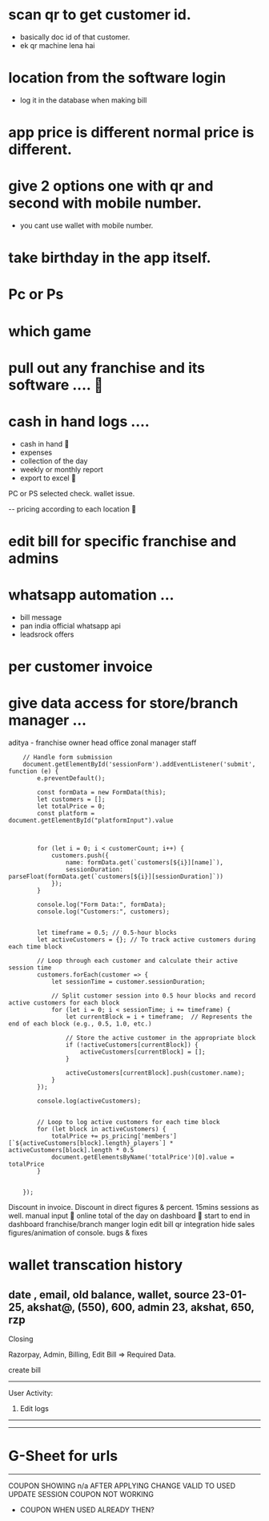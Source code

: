 # scan qr to get customer id. 
- basically doc id of that customer. 
- ek qr machine lena hai 

# location from the software login 
- log it in the database when making bill


# app price is different normal price is different. 


# give 2 options one with qr and second with mobile number. 
- you cant use wallet with mobile number. 

# take birthday in the app itself. 

# Pc or Ps 

# which game 

# pull out any franchise and its software .... 🔴

# cash in hand logs ....
- cash in hand 🔴
- expenses
- collection of the day
- weekly or monthly report 
- export to excel 🔴


PC or PS selected check.
wallet issue. 

-- pricing according to each location 🔴


# edit bill for specific franchise and admins 

# whatsapp automation ...
- bill message 
- pan india official whatsapp api
- leadsrock offers

# per customer invoice 

# give data access for store/branch manager ...

aditya - franchise owner
head office
zonal manager
staff 





        // Handle form submission
        document.getElementById('sessionForm').addEventListener('submit', function (e) {
            e.preventDefault();

            const formData = new FormData(this);
            let customers = [];
            let totalPrice = 0;
            const platform = document.getElementById("platformInput").value



            for (let i = 0; i < customerCount; i++) {
                customers.push({
                    name: formData.get(`customers[${i}][name]`),
                    sessionDuration: parseFloat(formData.get(`customers[${i}][sessionDuration]`))
                });
            }

            console.log("Form Data:", formData);
            console.log("Customers:", customers);


            let timeframe = 0.5; // 0.5-hour blocks
            let activeCustomers = {}; // To track active customers during each time block

            // Loop through each customer and calculate their active session time
            customers.forEach(customer => {
                let sessionTime = customer.sessionDuration;

                // Split customer session into 0.5 hour blocks and record active customers for each block
                for (let i = 0; i < sessionTime; i += timeframe) {
                    let currentBlock = i + timeframe;  // Represents the end of each block (e.g., 0.5, 1.0, etc.)

                    // Store the active customer in the appropriate block
                    if (!activeCustomers[currentBlock]) {
                        activeCustomers[currentBlock] = [];
                    }

                    activeCustomers[currentBlock].push(customer.name);
                }
            });

            console.log(activeCustomers);


            // Loop to log active customers for each time block
            for (let block in activeCustomers) {
                totalPrice += ps_pricing['members'][`${activeCustomers[block].length}_players`] * activeCustomers[block].length * 0.5
                document.getElementsByName('totalPrice')[0].value = totalPrice
            }


        });




Discount in invoice.
Discount in direct figures & percent. 
15mins sessions as well. manual input 🔴
online total of the day on dashboard 🔴 
start to end in dashboard
franchise/branch manger login
edit bill
qr integration
hide sales figures/animation of console.
bugs & fixes



# wallet transcation history

date , email, old balance,  wallet, source
23-01-25, akshat@, (550),  600, admin
23, akshat, 650, rzp
----------------------
Closing

Razorpay, Admin, Billing, Edit Bill => Required Data.

create bill 

-------------------
User Activity: 
1. Edit logs
-------------------


-----------------
# G-Sheet for urls


------------------
COUPON SHOWING n/a 
AFTER APPLYING CHANGE VALID TO USED
UPDATE SESSION COUPON NOT WORKING
 - COUPON WHEN USED ALREADY THEN?